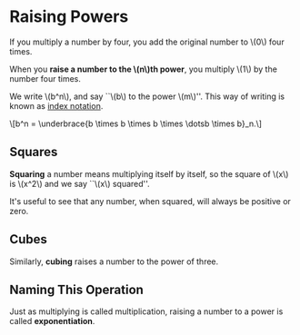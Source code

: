 # Raising Powers

If you multiply a number by four, you add the original number to \\(0\\) four times.

When you **raise a number to the \\(n\\)th power**, you multiply \\(1\\) by the number four times.

We write \\(b^n\\), and say ``\\(b\\) to the power \\(m\\)''. This way of writing is known as [index notation](index-notation.md).

\\[b^n = \underbrace{b \times b \times b \times \dotsb \times b}_n.\\]

## Squares

**Squaring** a number means multiplying itself by itself, so the square of \\(x\\) is \\(x^2\\) and we say ``\\(x\\) squared''.

It's useful to see that any number, when squared, will always be positive or zero.

## Cubes

Similarly, **cubing** raises a number to the power of three.

## Naming This Operation

Just as multiplying is called multiplication, raising a number to a power is called **exponentiation**.
